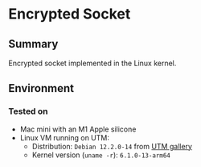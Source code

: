# Encrypted Socket

## Summary

Encrypted socket implemented in the Linux kernel.

## Environment

### Tested on

* Mac mini with an M1 Apple silicone 
* Linux VM running on UTM:
  * Distribution: `Debian 12.2.0-14` from [UTM gallery](https://mac.getutm.app/gallery/debian-12)
  * Kernel version (`uname -r`): `6.1.0-13-arm64`